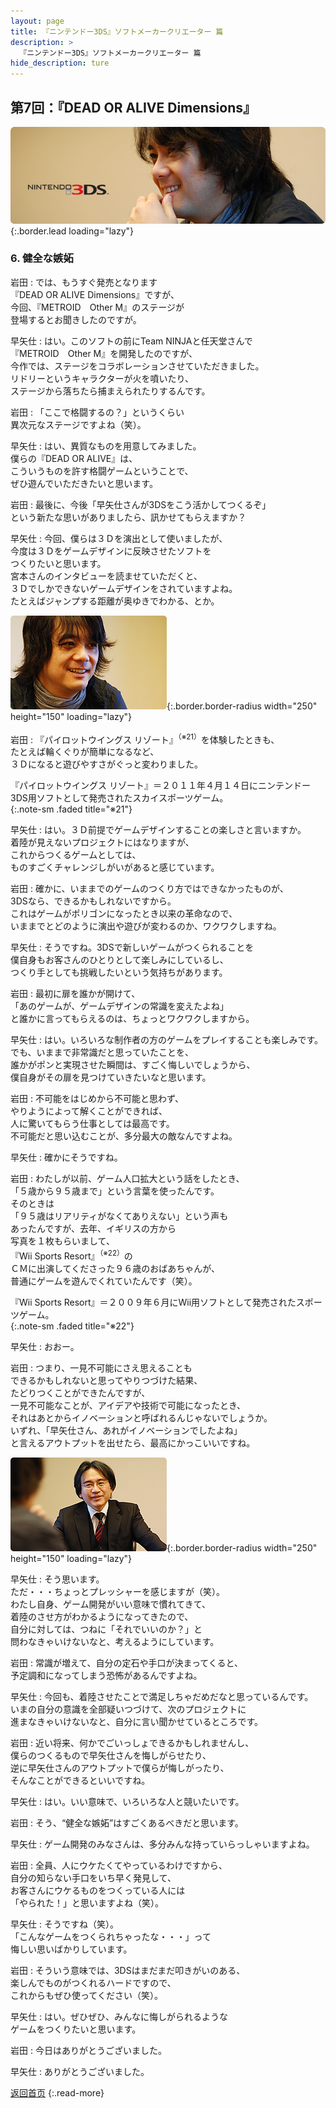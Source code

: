 ```yaml
---
layout: page
title: 『ニンテンドー3DS』ソフトメーカークリエーター 篇
description: >
  『ニンテンドー3DS』ソフトメーカークリエーター 篇
hide_description: ture
---
```


## 第7回：『DEAD OR ALIVE Dimensions』

![](/others/interviews/jp/3ds/creators/vol1/img/mainvisual6.jpg){:.border.lead loading="lazy"}

### 6. 健全な嫉妬

岩田
: では、もうすぐ発売となります<br>『DEAD OR ALIVE Dimensions』ですが、<br>今回、『METROID　Other M』のステージが<br>登場するとお聞きしたのですが。

早矢仕
: はい。このソフトの前にTeam NINJAと任天堂さんで<br>『METROID　Other M』を開発したのですが、<br>今作では、ステージをコラボレーションさせていただきました。<br>リドリーというキャラクターが火を噴いたり、<br>ステージから落ちたら捕まえられたりするんです。

岩田
: 「ここで格闘するの？」というくらい<br>異次元なステージですよね（笑）。

早矢仕
: はい、異質なものを用意してみました。<br>僕らの『DEAD OR ALIVE』は、<br>こういうものを許す格闘ゲームということで、<br>ぜひ遊んでいただきたいと思います。

岩田
: 最後に、今後「早矢仕さんが3DSをこう活かしてつくるぞ」<br>という新たな思いがありましたら、訊かせてもらえますか？

早矢仕
: 今回、僕らは３Ｄを演出として使いましたが、<br>今度は３Ｄをゲームデザインに反映させたソフトを<br>つくりたいと思います。<br>宮本さんのインタビューを読ませていただくと、<br>３Ｄでしかできないゲームデザインをされていますよね。<br>たとえばジャンプする距離が奥ゆきでわかる、とか。

![](/others/interviews/jp/3ds/creators/vol1/img/photo13.jpg){:.border.border-radius width="250" height="150" loading="lazy"}

岩田
: 『パイロットウイングス リゾート』<sup>（※21）</sup>を体験したときも、<br>たとえば輪くぐりが簡単になるなど、<br>３Ｄになると遊びやすさがぐっと変わりました。

『パイロットウイングス リゾート』＝２０１１年４月１４日にニンテンドー3DS用ソフトとして発売されたスカイスポーツゲーム。              
{:.note-sm .faded title="※21"}

早矢仕
: はい。３Ｄ前提でゲームデザインすることの楽しさと言いますか。<br>着陸が見えないプロジェクトにはなりますが、<br>これからつくるゲームとしては、<br>ものすごくチャレンジしがいがあると感じています。

岩田
: 確かに、いままでのゲームのつくり方ではできなかったものが、<br>3DSなら、できるかもしれないですから。<br>これはゲームがポリゴンになったとき以来の革命なので、<br>いままでとどのように演出や遊びが変わるのか、ワクワクしますね。

早矢仕
: そうですね。3DSで新しいゲームがつくられることを<br>僕自身もお客さんのひとりとして楽しみにしているし、<br>つくり手としても挑戦したいという気持ちがあります。

岩田
: 最初に扉を誰かが開けて、<br>「あのゲームが、ゲームデザインの常識を変えたよね」<br>と誰かに言ってもらえるのは、ちょっとワクワクしますから。

早矢仕
: はい。いろいろな制作者の方のゲームをプレイすることも楽しみです。<br>でも、いままで非常識だと思っていたことを、<br>誰かがポンと実現させた瞬間は、すごく悔しいでしょうから、<br>僕自身がその扉を見つけていきたいなと思います。

岩田
: 不可能をはじめから不可能と思わず、<br>やりようによって解くことができれば、<br>人に驚いてもらう仕事としては最高です。<br>不可能だと思い込むことが、多分最大の敵なんですよね。

早矢仕
: 確かにそうですね。

岩田
: わたしが以前、ゲーム人口拡大という話をしたとき、<br>「５歳から９５歳まで」という言葉を使ったんです。<br>そのときは<br>「９５歳はリアリティがなくてありえない」という声も<br>あったんですが、去年、イギリスの方から<br>写真を１枚もらいまして、<br>『Wii Sports Resort』<sup>（※22）</sup>の<br>ＣＭに出演してくださった９６歳のおばあちゃんが、<br>普通にゲームを遊んでくれていたんです（笑）。

『Wii Sports Resort』＝２００９年６月にWii用ソフトとして発売されたスポーツゲーム。              
{:.note-sm .faded title="※22"}

早矢仕
: おおー。

岩田
: つまり、一見不可能にさえ思えることも<br>できるかもしれないと思ってやりつづけた結果、<br>たどりつくことができたんですが、<br>一見不可能なことが、アイデアや技術で可能になったとき、<br>それはあとからイノベーションと呼ばれるんじゃないでしょうか。<br>いずれ、「早矢仕さん、あれがイノベーションでしたよね」<br>と言えるアウトプットを出せたら、最高にかっこいいですね。

![](/others/interviews/jp/3ds/creators/vol1/img/photo14.jpg){:.border.border-radius width="250" height="150" loading="lazy"}

早矢仕
: そう思います。<br>ただ・・・ちょっとプレッシャーを感じますが（笑）。<br>わたし自身、ゲーム開発がいい意味で慣れてきて、<br>着陸のさせ方がわかるようになってきたので、<br>自分に対しては、つねに「それでいいのか？」と<br>問わなきゃいけないなと、考えるようにしています。

岩田
: 常識が増えて、自分の定石や手口が決まってくると、<br>予定調和になってしまう恐怖があるんですよね。

早矢仕
: 今回も、着陸させたことで満足しちゃだめだなと思っているんです。<br>いまの自分の意識を全部疑いつづけて、次のプロジェクトに<br>進まなきゃいけないなと、自分に言い聞かせているところです。

岩田
: 近い将来、何かでごいっしょできるかもしれませんし、<br>僕らのつくるもので早矢仕さんを悔しがらせたり、<br>逆に早矢仕さんのアウトプットで僕らが悔しがったり、<br>そんなことができるといいですね。

早矢仕
: はい。いい意味で、いろいろな人と競いたいです。

岩田
: そう、“健全な嫉妬”はすごくあるべきだと思います。

早矢仕
: ゲーム開発のみなさんは、多分みんな持っていらっしゃいますよね。

岩田
: 全員、人にウケたくてやっているわけですから、<br>自分の知らない手口をいち早く発見して、<br>お客さんにウケるものをつくっている人には<br>「やられた！」と思いますよね（笑）。

早矢仕
: そうですね（笑）。<br>「こんなゲームをつくられちゃったな・・・」って<br>悔しい思いばかりしています。

岩田
: そういう意味では、3DSはまだまだ叩きがいのある、<br>楽しんでものがつくれるハードですので、<br>これからもぜひ使ってください（笑）。

早矢仕
: はい。ぜひぜひ、みんなに悔しがられるような<br>ゲームをつくりたいと思います。

岩田
: 今日はありがとうございました。

早矢仕
: ありがとうございました。

[返回首页](../../../../../)
{:.read-more}

